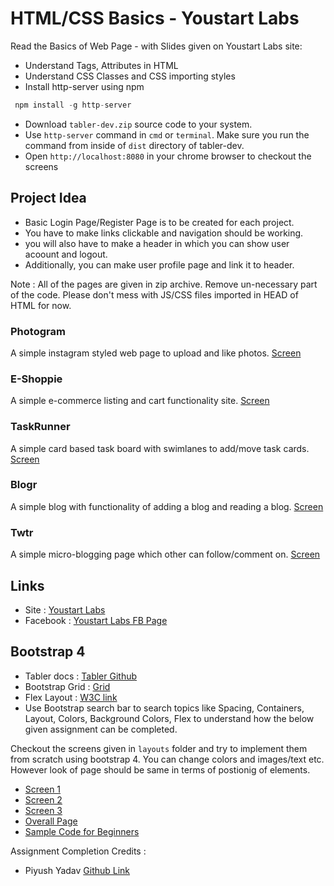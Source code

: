 # HTML/CSS Basics - Youstart Labs

Read the Basics of Web Page - with Slides given on Youstart Labs site:

* Understand Tags, Attributes in HTML
* Understand CSS Classes and CSS importing styles
* Install http-server using npm

```javascript
 npm install -g http-server
```

* Download `tabler-dev.zip` source code to your system.
* Use `http-server` command in `cmd` or `terminal`. Make sure you run the command from inside of `dist` directory of tabler-dev.
* Open `http://localhost:8080` in your chrome browser to checkout the screens

## Project Idea

* Basic Login Page/Register Page is to be created for each project.
* You have to make links clickable and navigation should be working.
* you will also have to make a header in which you can show user acoount and logout.
* Additionally, you can make user profile page and link it to header.

Note : All of the pages are given in zip archive. Remove un-necessary part of the code. Please don't mess with JS/CSS files imported in HEAD of HTML for now.

### Photogram

A simple instagram styled web page to upload and like photos.
[Screen](./screens/photogram.png)

### E-Shoppie

A simple e-commerce listing and cart functionality site.
[Screen](./screens/eshoppie.png)

### TaskRunner

A simple card based task board with swimlanes to add/move task cards.
[Screen](./screens/taskrunner.png)

### Blogr

A simple blog with functionality of adding a blog and reading a blog.
[Screen](./screens/bloggr.png)

### Twtr

A simple micro-blogging page which other can follow/comment on.
[Screen](./screens/twtr.png)

## Links

* Site : [Youstart Labs](https://www.youstartlabs.in)
* Facebook : [Youstart Labs FB Page](https://www.facebook.com/youstartlabs)

## Bootstrap 4

* Tabler docs : [Tabler Github](https://tabler.github.io/tabler/docs/index.html)
* Bootstrap Grid : [Grid](https://getbootstrap.com/docs/4.0/layout/grid/)
* Flex Layout : [W3C link](https://www.w3schools.com/bootstrap4/bootstrap_flex.asp)
* Use Bootstrap search bar to search topics like Spacing, Containers, Layout, Colors, Background Colors, Flex to understand how the below given assignment can be completed.

Checkout the screens given in `layouts` folder and try to implement them from scratch using bootstrap 4. You can change colors and images/text etc. However look of page should be same in terms of postionig of elements.

* [Screen 1](./layouts/screen1.jpg)
* [Screen 2](./layouts/screen2.jpg)
* [Screen 3](./layouts/screen3.jpg)
* [Overall Page](./layouts/complete.png)
* [Sample Code for Beginners](./bootstrap-project.zip)

Assignment Completion Credits :

* Piyush Yadav [Github Link](https://www.github.com/PiyushYadav/Assign01BootstrapTemplate)
